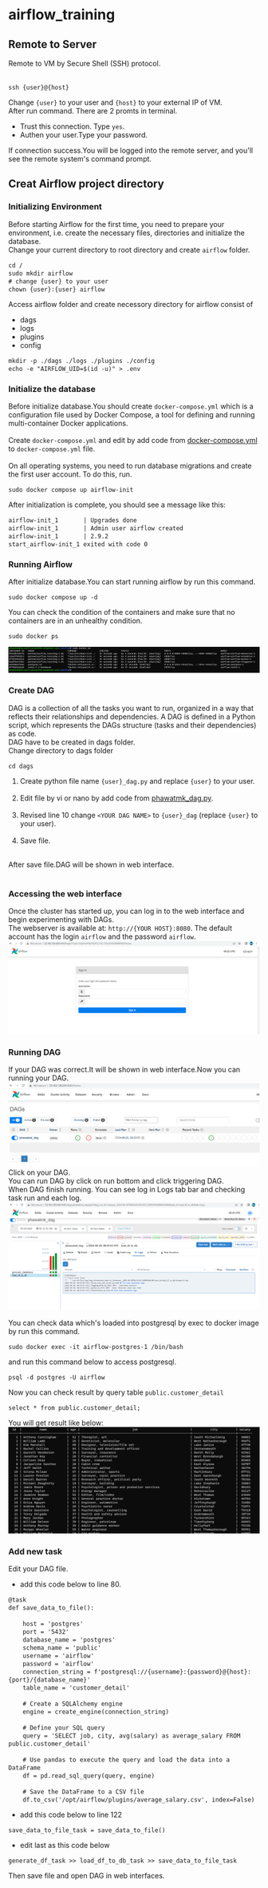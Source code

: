 # airflow_training
## Remote to Server
Remote to VM by Secure Shell (SSH) protocol. <br />
<br />
```
ssh {user}@{host}
```
Change ```{user}``` to your user and ```{host}``` to your external IP of VM. <br />
After run command. There are 2 promts in terminal.<br />
- Trust this connection. Type ```yes```.<br />
- Authen your user.Type your password.<br />

If connection success.You will be logged into the remote server, and you'll see the remote system's command prompt.<br />

## Creat Airflow project directory
### Initializing Environment
Before starting Airflow for the first time, you need to prepare your environment, i.e. create the necessary files, directories and initialize the database.<br />
Change your current directory to root directory and create ```airflow``` folder.<br />
```
cd /
sudo mkdir airflow
# change {user} to your user
chown {user}:{user} airflow
```
Access airflow folder and create necessory directory for airflow consist of <br />
- dags
- logs
- plugins
- config

```
mkdir -p ./dags ./logs ./plugins ./config
echo -e "AIRFLOW_UID=$(id -u)" > .env
```
### Initialize the database
Before initialize database.You should create ```docker-compose.yml``` which is a configuration file used by Docker Compose, a tool for defining and running multi-container Docker applications. <br /><br />
Create ```docker-compose.yml``` and edit by add code from [docker-compose.yml](https://github.com/phawatmk/airflow_training/blob/main/docker-compose.yml) to ```docker-compose.yml``` file.<br /><br />
On all operating systems, you need to run database migrations and create the first user account. To do this, run.

```
sudo docker compose up airflow-init
```

After initialization is complete, you should see a message like this:

```
airflow-init_1       | Upgrades done
airflow-init_1       | Admin user airflow created
airflow-init_1       | 2.9.2
start_airflow-init_1 exited with code 0
```
### Running Airflow
After initialize database.You can start running airflow by run this command.<br />
```
sudo docker compose up -d
```

You can check the condition of the containers and make sure that no containers are in an unhealthy condition.<br />
```
sudo docker ps
```
![alt text](https://github.com/phawatmk/airflow_training/blob/main/images/docker_ps.png) <br />

### Create DAG
DAG is a collection of all the tasks you want to run, organized in a way that reflects their relationships and dependencies. A DAG is defined in a Python script, which represents the DAGs structure (tasks and their dependencies) as code.<br />
DAG have to be created in dags folder.<br />
Change directory to dags folder<br />
```
cd dags
```
1. Create python file name ```{user}_dag.py``` and replace ```{user}``` to your user.<br /><br />
2. Edit file by vi or nano by add code from [phawatmk_dag.py](https://github.com/phawatmk/airflow_training/blob/main/phawatmk_dag.py).<br /><br />
3. Revised line 10 change ```<YOUR DAG NAME>``` to ```{user}_dag``` (replace ```{user}``` to your user).<br /><br />
4. Save file.<br /><br />

After save file.DAG will be shown in web interface.<br /><br />

### Accessing the web interface
Once the cluster has started up, you can log in to the web interface and begin experimenting with DAGs.<br />
The webserver is available at: ```http://{YOUR HOST}:8080```. The default account has the login ```airflow``` and the password ```airflow```.<br />
![alt text](https://github.com/phawatmk/airflow_training/blob/main/images/airflow_login.png) <br />

### Running DAG
If your DAG was correct.It will be shown in web interface.Now you can running your DAG.<br />
![alt text](https://github.com/phawatmk/airflow_training/blob/main/images/airflow_ui.png) <br />
Click on your DAG.<br />
You can run DAG by click on run bottom and click triggering DAG.<br />
When DAG finish running. You can see log in Logs tab bar and checking task run and each log.<br />
![alt text](https://github.com/phawatmk/airflow_training/blob/main/images/airflow_logs.png) <br />

You can check data which's loaded into postgresql by exec to docker image by run this command.<br />

```
sudo docker exec -it airflow-postgres-1 /bin/bash
```
and run this command below to access postgresql.<br />
```
psql -d postgres -U airflow
```
Now you can check result by query table ```public.customer_detail```
```
select * from public.customer_detail;
```
You will get result like below:
![alt text](https://github.com/phawatmk/airflow_training/blob/main/images/result.png) <br />
### Add new task
Edit your DAG file. 
- add this code below to line 80.<br />
```
@task
def save_data_to_file():

    host = 'postgres'
    port = '5432'
    database_name = 'postgres'
    schema_name = 'public'
    username = 'airflow'
    password = 'airflow'
    connection_string = f'postgresql://{username}:{password}@{host}:{port}/{database_name}'
    table_name = 'customer_detail'
    
    # Create a SQLAlchemy engine
    engine = create_engine(connection_string)
    
    # Define your SQL query
    query = 'SELECT job, city, avg(salary) as average_salary FROM public.customer_detail'

    # Use pandas to execute the query and load the data into a DataFrame
    df = pd.read_sql_query(query, engine)

    # Save the DataFrame to a CSV file
    df.to_csv('/opt/airflow/plugins/average_salary.csv', index=False)
```
 - add this code below to line 122
```
save_data_to_file_task = save_data_to_file()
```
- edit last as this code below
```
generate_df_task >> load_df_to_db_task >> save_data_to_file_task
```
Then save file and open DAG in web interfaces.<br />

